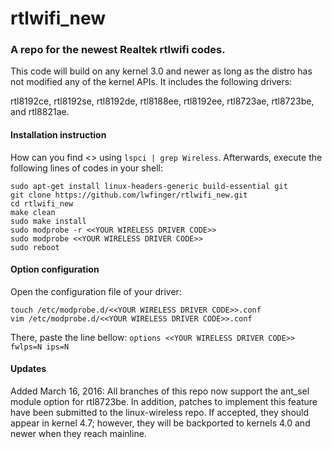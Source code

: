 rtlwifi_new
===========
### A repo for the newest Realtek rtlwifi codes.

This code will build on any kernel 3.0 and newer as long as the distro has not modified
any of the kernel APIs. It includes the following drivers:

rtl8192ce, rtl8192se, rtl8192de, rtl8188ee, rtl8192ee, rtl8723ae, rtl8723be, and rtl8821ae.

#### Installation instruction
How can you find <<YOUR WIRELESS DRIVER CODE>> using `lspci | grep Wireless`.
Afterwards, execute the following lines of codes in your shell:  
  
```
sudo apt-get install linux-headers-generic build-essential git
git clone https://github.com/lwfinger/rtlwifi_new.git
cd rtlwifi_new
make clean
sudo make install
sudo modprobe -r <<YOUR WIRELESS DRIVER CODE>>
sudo modprobe <<YOUR WIRELESS DRIVER CODE>>
sudo reboot
```

#### Option configuration
Open the configuration file of your driver:
```
touch /etc/modprobe.d/<<YOUR WIRELESS DRIVER CODE>>.conf
vim /etc/modprobe.d/<<YOUR WIRELESS DRIVER CODE>>.conf 
```

There, paste the line bellow:
`options <<YOUR WIRELESS DRIVER CODE>> fwlps=N ips=N`


#### Updates
Added March 16, 2016: All branches of this repo now support the ant_sel module option
for rtl8723be. In addition, patches to implement this feature have been submitted
to the linux-wireless repo. If accepted, they should appear in kernel 4.7; however,
they will be backported to kernels 4.0 and newer when they reach mainline.
